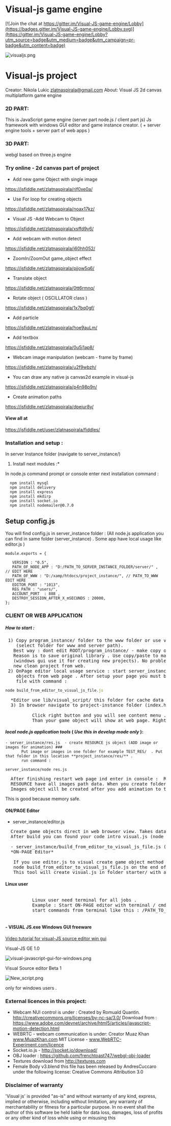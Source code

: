 #  Visual-js game engine #

[![Join the chat at https://gitter.im/Visual-JS-game-engine/Lobby](https://badges.gitter.im/Visual-JS-game-engine/Lobby.svg)](https://gitter.im/Visual-JS-game-engine/Lobby?utm_source=badge&utm_medium=badge&utm_campaign=pr-badge&utm_content=badge)

![visualjs.png](https://bitbucket.org/repo/xzgbkK/images/102940608-visualjs.png)

 # Visual-js project
Creator: Nikola Lukic zlatnaspirala@gmail.com
About: Visual JS 2d canvas multiplatform game engine

### 2D PART:
This is JavaScript game engine  (server part node.js / client part js)
Js framework with windows GUI editor and game instance creator.
  ( + server engine tools + server part of web apps )

### 3D PART:
webgl based on three.js engine


### Try online - 2d canvas part of project ###

  - Add new game Object with single image

 https://jsfiddle.net/zlatnaspirala/rjf0xe0a/

 - Use For loop for creating objects

 https://jsfiddle.net/zlatnaspirala/noax17kz/

 - Visual JS -Add Webcam to Object

 https://jsfiddle.net/zlatnaspirala/xsffd9v6/

 - Add webcam with motion detect

 https://jsfiddle.net/zlatnaspirala/j60hh052/

  - ZoomIn/ZoomOut game_object effect

 https://jsfiddle.net/zlatnaspirala/pjjow5q6/

  - Translate object

 https://jsfiddle.net/zlatnaspirala/0tt6rmnq/

  - Rotate object ( OSCILLATOR class )

 https://jsfiddle.net/zlatnaspirala/1x7bq0gf/

  - Add particle

 https://jsfiddle.net/zlatnaspirala/hoe9auLm/

  - Add textbox

 https://jsfiddle.net/zlatnaspirala/0u5j1ap8/

  - Webcam image manipulation  (webcam - frame by frame)

 https://jsfiddle.net/zlatnaspirala/u2f9wbzh/

  - You can draw any native js canvas2d example in visual-js

 https://jsfiddle.net/zlatnaspirala/p4n98p9n/

  - Create animation paths

 https://jsfiddle.net/zlatnaspirala/dpejur8y/

 #### View all at ####

 https://jsfiddle.net/user/zlatnaspirala/fiddles/

### Installation and setup  : ###

  In server Instance folder (navigate to server_instance/)

1) Install next modules :*

  In node.js command prompt or console enter next installation command :

```
  npm install mysql
  npm install delivery
  npm install express
  npm install mkdirp
  npm install socket.io
  npm install nodemailer@0.7.0
```
## Setup config.js ##

 You will find config.js in server_instance folder : (All node.js application you can find in same folder (server_instance) .
   Some app have local usage like editor.js )

```
module.exports = {

   VERSION : "0.5",
   PATH_OF_NODE_APP : "D:/PATH_TO_SERVER_INSTANCE_FOLDER/server/" ,  // EDIT HERE
   PATH_OF_WWW : "D:/xamp/htdocs/project_instance/", // PATH_TO_WWW  EDIT HERE
   EDITOR_PORT : "1013",
   REG_PATH : "users/",
   ACCOUNT_PORT  : 888 ,
   DESTROY_SESSION_AFTER_X_mSECUNDS : 20000,
};
```

### CLIENT OR WEB APPLICATION ###

##### How to start : #####

<pre>
 1) Copy program_instance/ folder to the www folder or use visual-js.exe and create new application
    (select folder for www and server path).
   Best way : dont edit ROOT/program_instance/ - make copy of project_instance for use.
   Reason is to save original library . Use copy/paste to make instance client and server folders
   (windows gui use it for creating new projects). No problem at all you can always download
   new clean project from web.
 2) OnPage editor local usage service : start server_instance/editor.js if you want to create game
    objects from web page . After setup your page you must build visual.js
    file with command :
</pre>

```javascript
node build_from_editor_to_visual_js_file.js
```
<pre>
  *Editor use lib/visual_script/ this folder for cache data -maybe you will need extra permission.*
  3) In browser navigate to project-instance folder (index.html)

          Click right button and you will see content menu . First item is *Add New game object* .
          Than your game object will show at web page. Right click on rectangle area to see game object context menu.
</pre>

#### 	*local node.js application tools* (	*Use this in develop mode only*  ):  ####

 	- server_instance/res.js  - create RESOURCE js object (ADD image or images for animation) ###
           Put image or images in one folder for example TEST_RES/  . Put that folder in this location **project_instance/res/** .
           run command :

```
server_instance/node res.js
```
<pre>
  After finishing restart web page ind enter in console :  RESOURCE.TEST_RES
  RESOURCE have all images path data. When you create folder with image and build with *node res.js* we did not create images object.
  Images object will be created after you add animation to the game objects.
</pre>

  This is good because memory safe.

#### ON/PAGE Editor ####

- server_instance/editor.js

<pre>
  Create game objects direct in web browser view. Takes data from system folder lib/visual_scripts/ and generate code.
  After build you can found your code intro visual.js (node build_from_editor_to_visual_js_file.js)

  - server_instance/build_from_editor_to_visual_js_file.js (node.js app for local use)
  *ON-PAGE Editor*

   If you use editor.js to visual create game object method , you must  start
   node build_from_editor_to_visual_js_file.js on the end of work.
   This tool will create visual.js in folder starter/ with all your game object was created in editor style .
</pre>

#### Linux user ####

<pre>

          Linux user need terminal for all jobs .
          Example : Start ON-PAGE editor with terminal / cmd
          start commands from terminal like this : /PATH_TO_SERVER_DIR/node editor.js

</pre>

#### - VISUAL JS.exe  Windows GUI freeware ####

 [Video tutorial for visual-JS source editor win gui](https://www.youtube.com/watch?v=kxUBPDhB-3I)

 Visual-JS GE 1.0

![visual-javascript-gui-for-windows.png](https://bitbucket.org/repo/xzgbkK/images/838031220-visual-javascript-gui-for-windows.png)

Visual Source editor Beta 1

![New_script.png](https://bitbucket.org/repo/xzgbkK/images/1827173607-New_script.png)

only for windows users .


### External licences in this project:

- Webcam NUI control is under :
  Created by Romuald Quantin.
  http://creativecommons.org/licenses/by-nc-sa/3.0/
  Download from :
  https://www.adobe.com/devnet/archive/html5/articles/javascript-motion-detection.html
- WEBRTC - webcam communication is under:
    Creator Muaz Khan www.MuazKhan.com
    MIT License       - www.WebRTC-Experiment.com/licence
- Socket.io.js        - http://socket.io/download/
- OBJ loader : https://github.com/frenchtoast747/webgl-obj-loader
- Textures download from http://textures.com
- Female Body v3.blend this file has been released by AndresCuccaro under the following license: Creative Commons Attribution 3.0

### Disclaimer of warranty
 'Visual js' is provided "as-is" and without warranty of any kind, express, implied or otherwise,
including without limitation, any warranty of merchantability or fitness for a particular purpose.
In no event shall the author of this software be held liable for data loss,
damages, loss of profits or any other kind of loss while using or misusing this